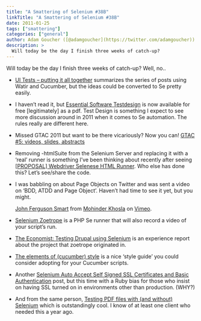```yaml
---
title: "A Smattering of Selenium #38B"
linkTitle: "A Smattering of Selenium #38B"
date: 2011-01-25
tags: ["smattering"]
categories: ["general"]
author: Adam Goucher ([@adamgoucher](https://twitter.com/adamgoucher))
description: >
  Will today be the day I finish three weeks of catch-up?
---
```


Will today be the day I finish three weeks of catch-up? Well, no..

*   [UI Tests – putting it all together](http://www.cheezyworld.com/2010/12/16/ui-tests-putting-it-all-together/) summarizes the series of posts using Watir and Cucumber, but the ideas could be converted to Se pretty easily.
*   I haven’t read it, but [Essential Software Testdesign](http://www.ryber.se/?p=213) is now available for free \[legitimately\] as a pdf. Test Design is something I expect to see more discussion around in 2011 when it comes to Se automation. The rules really are different here.
*   Missed GTAC 2011 but want to be there vicariously? Now you can! [GTAC #5: videos, slides, abstracts](http://googletesting.blogspot.com/2010/12/gtac-5-videos-slides-abstracts.html)
*   Removing -htmlSuite from the Selenium Server and replacing it with a ‘real’ runner is something I’ve been thinking about recently after seeing [\[PROPOSAL\] Webdriver Selenese HTML Runner](http://code.google.com/p/selenium/issues/detail?id=175). Who else has done this? Let’s see/share the code.
*   I was babbling on about Page Objects on Twitter and was sent a video on ‘BDD, ATDD and Page Object’. Haven’t had time to see it yet, but you might.  
    
    [John Ferguson Smart](http://vimeo.com/18223672) from [Mohinder Khosla](http://vimeo.com/user4352894) on [Vimeo](http://vimeo.com).
    
*   [Selenium Zoetrope](https://launchpad.net/selenium-zoetrope) is a PHP Se runner that will also record a video of your script’s run.
*   [The Economist: Testing Drupal using Selenium](http://codebaboon.com/economist-testing-drupal-using-selenium) is an experience report about the project that zoetrope originated in.
*   [The elements of (cucumber) style](http://testingwithvision.com/2011/01/04/the-elements-of-cucumber-style/) is a nice ‘style guide’ you could consider adopting for your Cucumber scripts.
*   Another [Selenium Auto Accept Self Signed SSL Certificates and Basic Authentication](http://agilesoftwaretesting.com/?p=143) post, but this time with a Ruby bias for those who insist on having SSL turned on in environments other than production. (WHY?)
*   And from the same person, [Testing PDF files with (and without) Selenium](http://agilesoftwaretesting.com/?p=166) which is outstandingly cool. I know of at least one client who needed this a year ago.